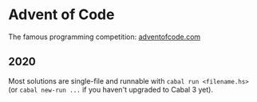 # Advent of Code

The famous programming competition: [adventofcode.com][aoc]

[aoc]: https://adventofcode.com/

## 2020

Most solutions are single-file and runnable with `cabal run <filename.hs>`
(or `cabal new-run ...` if you haven't upgraded to Cabal 3 yet).
